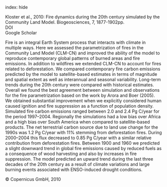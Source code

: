 index: hide

<div class="Citation">

  <div class="Citation-body">
    <div class="Citation-text">Kloster et al., 2010: Fire dynamics during the 20th century simulated by the Community Land Model. <span class="Article-journal">Biogeosciences, </span><span class="Article-volume">7, </span>1877-1902pp.</div>
    <div class="Citation-links">
      <div class="CitationLink" data-href="https://doi.org/10.5194/bg-7-1877-2010">
        <div class="CitationLink-icon CitationLink-Doi"></div>
        <div class="CitationLink-text">DOI</div>
      </div>
      <div class="CitationLink" data-href="https://scholar.google.com/scholar?q=10.5194/bg-7-1877-2010">
        <div class="CitationLink-icon CitationLink-Scholar"></div>
        <div class="CitationLink-text">Google Scholar</div>
      </div>
    </div>
  </div>
</div>

Fire is an integral Earth System process that interacts with climate in multiple ways. Here we assessed the parametrization of fires in the Community Land Model (CLM-CN) and improved the ability of the model to reproduce contemporary global patterns of burned areas and fire emissions. In addition to wildfires we extended CLM-CN to account for fires related to deforestation. We compared contemporary fire carbon emissions predicted by the model to satellite-based estimates in terms of magnitude and spatial extent as well as interannual and seasonal variability. Long-term trends during the 20th century were compared with historical estimates. Overall we found the best agreement between simulation and observations for the fire parametrization based on the work by Arora and Boer (2005). We obtained substantial improvement when we explicitly considered human caused ignition and fire suppression as a function of population density. Simulated fire carbon emissions ranged between 2.0 and 2.4 Pg C/year for the period 1997–2004. Regionally the simulations had a low bias over Africa and a high bias over South America when compared to satellite-based products. The net terrestrial carbon source due to land use change for the 1990s was 1.2 Pg C/year with 11% stemming from deforestation fires. During 2000–2004 this flux decreased to 0.85 Pg C/year with a similar relative contribution from deforestation fires. Between 1900 and 1960 we predicted a slight downward trend in global fire emissions caused by reduced fuels as a consequence of wood harvesting and also by increases in fire suppression. The model predicted an upward trend during the last three decades of the 20th century as a result of climate variations and large burning events associated with ENSO-induced drought conditions.

<div class="Citation-copy">
&copy; Copernicus GmbH, 2010
</div>